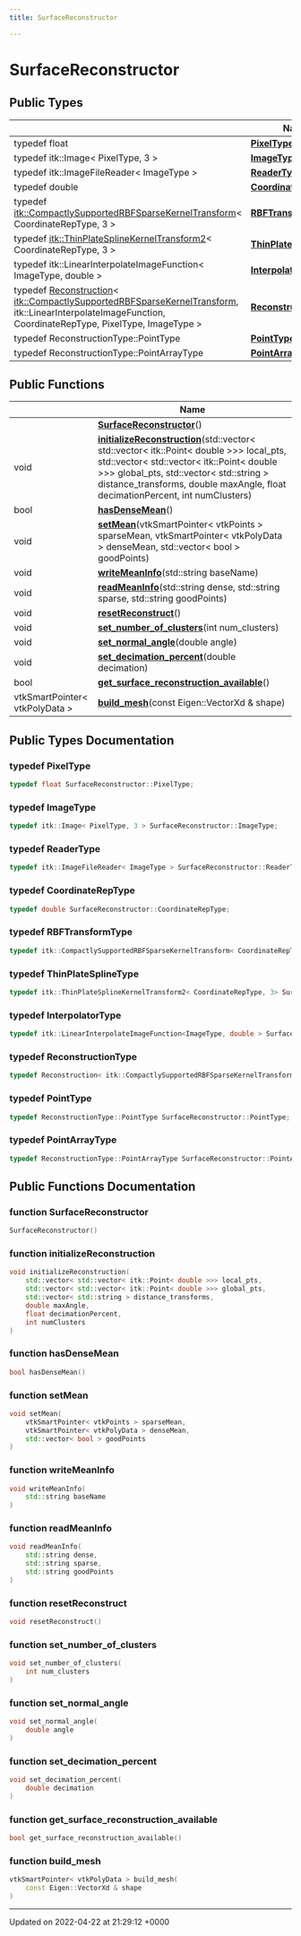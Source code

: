 ```yaml
---
title: SurfaceReconstructor

---
```


# SurfaceReconstructor





## Public Types

|                | Name           |
| -------------- | -------------- |
| typedef float | **[PixelType](../Classes/classSurfaceReconstructor.md#typedef-pixeltype)**  |
| typedef itk::Image< PixelType, 3 > | **[ImageType](../Classes/classSurfaceReconstructor.md#typedef-imagetype)**  |
| typedef itk::ImageFileReader< ImageType > | **[ReaderType](../Classes/classSurfaceReconstructor.md#typedef-readertype)**  |
| typedef double | **[CoordinateRepType](../Classes/classSurfaceReconstructor.md#typedef-coordinatereptype)**  |
| typedef [itk::CompactlySupportedRBFSparseKernelTransform](../Classes/classitk_1_1CompactlySupportedRBFSparseKernelTransform.md)< CoordinateRepType, 3 > | **[RBFTransformType](../Classes/classSurfaceReconstructor.md#typedef-rbftransformtype)**  |
| typedef [itk::ThinPlateSplineKernelTransform2](../Classes/classitk_1_1ThinPlateSplineKernelTransform2.md)< CoordinateRepType, 3 > | **[ThinPlateSplineType](../Classes/classSurfaceReconstructor.md#typedef-thinplatesplinetype)**  |
| typedef itk::LinearInterpolateImageFunction< ImageType, double > | **[InterpolatorType](../Classes/classSurfaceReconstructor.md#typedef-interpolatortype)**  |
| typedef [Reconstruction](../Classes/classReconstruction.md)< [itk::CompactlySupportedRBFSparseKernelTransform](../Classes/classitk_1_1CompactlySupportedRBFSparseKernelTransform.md), itk::LinearInterpolateImageFunction, CoordinateRepType, PixelType, ImageType > | **[ReconstructionType](../Classes/classSurfaceReconstructor.md#typedef-reconstructiontype)**  |
| typedef ReconstructionType::PointType | **[PointType](../Classes/classSurfaceReconstructor.md#typedef-pointtype)**  |
| typedef ReconstructionType::PointArrayType | **[PointArrayType](../Classes/classSurfaceReconstructor.md#typedef-pointarraytype)**  |

## Public Functions

|                | Name           |
| -------------- | -------------- |
| | **[SurfaceReconstructor](../Classes/classSurfaceReconstructor.md#function-surfacereconstructor)**() |
| void | **[initializeReconstruction](../Classes/classSurfaceReconstructor.md#function-initializereconstruction)**(std::vector< std::vector< itk::Point< double >>> local_pts, std::vector< std::vector< itk::Point< double >>> global_pts, std::vector< std::string > distance_transforms, double maxAngle, float decimationPercent, int numClusters) |
| bool | **[hasDenseMean](../Classes/classSurfaceReconstructor.md#function-hasdensemean)**() |
| void | **[setMean](../Classes/classSurfaceReconstructor.md#function-setmean)**(vtkSmartPointer< vtkPoints > sparseMean, vtkSmartPointer< vtkPolyData > denseMean, std::vector< bool > goodPoints) |
| void | **[writeMeanInfo](../Classes/classSurfaceReconstructor.md#function-writemeaninfo)**(std::string baseName) |
| void | **[readMeanInfo](../Classes/classSurfaceReconstructor.md#function-readmeaninfo)**(std::string dense, std::string sparse, std::string goodPoints) |
| void | **[resetReconstruct](../Classes/classSurfaceReconstructor.md#function-resetreconstruct)**() |
| void | **[set_number_of_clusters](../Classes/classSurfaceReconstructor.md#function-set-number-of-clusters)**(int num_clusters) |
| void | **[set_normal_angle](../Classes/classSurfaceReconstructor.md#function-set-normal-angle)**(double angle) |
| void | **[set_decimation_percent](../Classes/classSurfaceReconstructor.md#function-set-decimation-percent)**(double decimation) |
| bool | **[get_surface_reconstruction_available](../Classes/classSurfaceReconstructor.md#function-get-surface-reconstruction-available)**() |
| vtkSmartPointer< vtkPolyData > | **[build_mesh](../Classes/classSurfaceReconstructor.md#function-build-mesh)**(const Eigen::VectorXd & shape) |

## Public Types Documentation

### typedef PixelType

```cpp
typedef float SurfaceReconstructor::PixelType;
```


### typedef ImageType

```cpp
typedef itk::Image< PixelType, 3 > SurfaceReconstructor::ImageType;
```


### typedef ReaderType

```cpp
typedef itk::ImageFileReader< ImageType > SurfaceReconstructor::ReaderType;
```


### typedef CoordinateRepType

```cpp
typedef double SurfaceReconstructor::CoordinateRepType;
```


### typedef RBFTransformType

```cpp
typedef itk::CompactlySupportedRBFSparseKernelTransform< CoordinateRepType, 3> SurfaceReconstructor::RBFTransformType;
```


### typedef ThinPlateSplineType

```cpp
typedef itk::ThinPlateSplineKernelTransform2< CoordinateRepType, 3> SurfaceReconstructor::ThinPlateSplineType;
```


### typedef InterpolatorType

```cpp
typedef itk::LinearInterpolateImageFunction<ImageType, double > SurfaceReconstructor::InterpolatorType;
```


### typedef ReconstructionType

```cpp
typedef Reconstruction< itk::CompactlySupportedRBFSparseKernelTransform, itk::LinearInterpolateImageFunction, CoordinateRepType, PixelType, ImageType> SurfaceReconstructor::ReconstructionType;
```


### typedef PointType

```cpp
typedef ReconstructionType::PointType SurfaceReconstructor::PointType;
```


### typedef PointArrayType

```cpp
typedef ReconstructionType::PointArrayType SurfaceReconstructor::PointArrayType;
```


## Public Functions Documentation

### function SurfaceReconstructor

```cpp
SurfaceReconstructor()
```


### function initializeReconstruction

```cpp
void initializeReconstruction(
    std::vector< std::vector< itk::Point< double >>> local_pts,
    std::vector< std::vector< itk::Point< double >>> global_pts,
    std::vector< std::string > distance_transforms,
    double maxAngle,
    float decimationPercent,
    int numClusters
)
```


### function hasDenseMean

```cpp
bool hasDenseMean()
```


### function setMean

```cpp
void setMean(
    vtkSmartPointer< vtkPoints > sparseMean,
    vtkSmartPointer< vtkPolyData > denseMean,
    std::vector< bool > goodPoints
)
```


### function writeMeanInfo

```cpp
void writeMeanInfo(
    std::string baseName
)
```


### function readMeanInfo

```cpp
void readMeanInfo(
    std::string dense,
    std::string sparse,
    std::string goodPoints
)
```


### function resetReconstruct

```cpp
void resetReconstruct()
```


### function set_number_of_clusters

```cpp
void set_number_of_clusters(
    int num_clusters
)
```


### function set_normal_angle

```cpp
void set_normal_angle(
    double angle
)
```


### function set_decimation_percent

```cpp
void set_decimation_percent(
    double decimation
)
```


### function get_surface_reconstruction_available

```cpp
bool get_surface_reconstruction_available()
```


### function build_mesh

```cpp
vtkSmartPointer< vtkPolyData > build_mesh(
    const Eigen::VectorXd & shape
)
```


-------------------------------

Updated on 2022-04-22 at 21:29:12 +0000